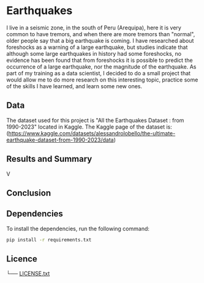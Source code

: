 # Earthquakes

I live in a seismic zone, in the south of Peru (Arequipa), here it is very common to have tremors, and when there are more tremors than "normal", older people say that a big earthquake is coming. I have researched about foreshocks as a warning of a large earthquake, but studies indicate that although some large earthquakes in history had some foreshocks, no evidence has been found that from foreshocks it is possible to predict the occurrence of a large earthquake, nor the magnitude of the earthquake.
As part of my training as a data scientist, I decided to do a small project that would allow me to do more research on this interesting topic, practice some of the skills I have learned, and learn some new ones.

## Data
The dataset used for this project is "All the Earthquakes Dataset : from 1990-2023" located in Kaggle. The Kaggle page of the dataset is: (https://www.kaggle.com/datasets/alessandrolobello/the-ultimate-earthquake-dataset-from-1990-2023/data)

## Results and Summary
V

## Conclusion

## Dependencies
To install the dependencies, run the following command:

```bash
pip install -r requirements.txt
```
## Licence
└── [LICENSE.txt]()

